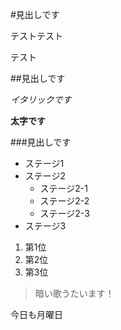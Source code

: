 #見出しです

テストテスト　

テスト

##見出しです

*イタリックです*

**太字です**

###見出しです

+ ステージ1
+ ステージ2
	+ ステージ2-1
	+ ステージ2-2
	+ ステージ2-3
+ ステージ3

1. 第1位
2. 第2位
3. 第3位

>暗い歌うたいます！　　

今日も月曜日
